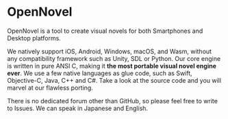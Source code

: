 OpenNovel
=========
OpenNovel is a tool to create visual novels for both Smartphones and Desktop platforms.

We natively support iOS, Android, Windows, macOS, and Wasm,
without any compatibility framework such as Unity, SDL or Python.
Our core engine is written in pure ANSI C, making it **the most portable visual novel engine ever**.
We use a few native languages as glue code, such as Swift, Objective-C, Java, C++ and C#.
Take a look at the source code and you will marvel at our flawless porting.

There is no dedicated forum other than GitHub, so please feel free to write to Issues.
We can speak in Japanese and English.
